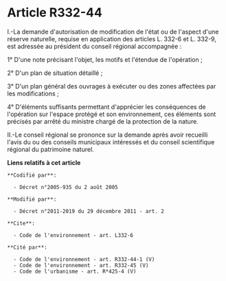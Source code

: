 # Article R332-44

I.-La demande d'autorisation de modification de l'état ou de l'aspect d'une réserve naturelle, requise en application des
articles L. 332-6 et L. 332-9, est adressée au président du conseil régional accompagnée : 

1° D'une note précisant l'objet, les motifs et l'étendue de l'opération ; 

2° D'un plan de situation détaillé ; 

3° D'un plan général des ouvrages à exécuter ou des zones affectées par les modifications ; 

4° D'éléments suffisants permettant d'apprécier les conséquences de l'opération sur l'espace protégé et son environnement,
ces éléments sont précisés par arrêté du ministre chargé de la protection de la nature. 

II.-Le conseil régional se prononce sur la demande après avoir recueilli l'avis du ou des conseils municipaux intéressés et
du conseil scientifique régional du patrimoine naturel.

**Liens relatifs à cet article**

	**Codifié par**:

	  - Décret n°2005-935 du 2 août 2005

	**Modifié par**:

	  - Décret n°2011-2019 du 29 décembre 2011 - art. 2

	**Cite**:

	  - Code de l'environnement - art. L332-6

	**Cité par**:

	  - Code de l'environnement - art. R332-44-1 (V)
	  - Code de l'environnement - art. R332-45 (V)
	  - Code de l'urbanisme - art. R*425-4 (V)
